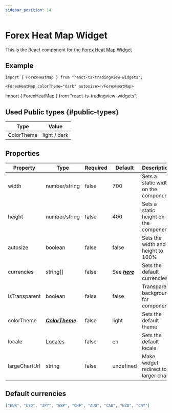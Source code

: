 ```yaml
---
sidebar_position: 14
---
```


# Forex Heat Map Widget

This is the React component for the [Forex Heat Map Widget](https://www.tradingview.com/widget/forex-heat-map/)

## Example

```
import { ForexHeatMap } from "react-ts-tradingview-widgets";

<ForexHeatMap colorTheme="dark" autosize></ForexHeatMap>
```

import { ForexHeatMap } from "react-ts-tradingview-widgets";

<ForexHeatMap colorTheme="dark" autosize></ForexHeatMap>

## Used Public types {#public-types}

| Type       | Value        |
| ---------- | ------------ |
| ColorTheme | light / dark |

## Properties

| Property      | Type                              | Required | Default                       | Description                           |
| ------------- | --------------------------------- | -------- | ----------------------------- | ------------------------------------- |
| width         | number/string                     | false    | 700                           | Sets a static width on the component  |
| height        | number/string                     | false    | 400                           | Sets a static height on the component |
| autosize      | boolean                           | false    | false                         | Sets the width and height to 100%     |
| currencies    | string[]                          | false    | See [_**here**_](#currencies) | Sets the default currencies           |
| isTransparent | boolean                           | false    | false                         | Transparent background for component  |
| colorTheme    | [_**ColorTheme**_](#public-types) | false    | light                         | Sets the default theme                |
| locale        | [Locales](../types/Locales.md)    | false    | en                            | Sets the default locale               |
| largeChartUrl | string                            | false    | undefined                     | Make widget redirect to larger chart  |

## Default currencies

```json
["EUR", "USD", "JPY", "GBP", "CHF", "AUD", "CAD", "NZD", "CNY"]
```

